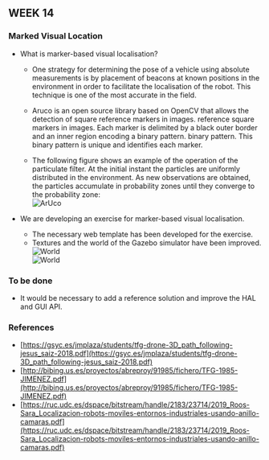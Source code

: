 ## WEEK 14

### Marked Visual Location    

- What is marker-based visual localisation?    
  - One strategy for determining the pose of a vehicle using absolute measurements is by placement of beacons at known positions in the environment in order to facilitate the localisation of the robot. This technique is one of the most accurate in the field.   
    
  - Aruco is an open source library based on OpenCV that allows the detection of square reference markers in images. reference square markers in images. Each marker is delimited by a black outer border and an inner region encoding a binary pattern. binary pattern. This binary pattern is unique and identifies each marker.   
  
  - The following figure shows an example of the operation of the particulate filter. At the initial instant the particles are uniformly distributed in the environment. As new observations are obtained, the particles accumulate in probability zones until they converge to the probability zone:      
    ![ArUco](https://raw.githubusercontent.com/dvalladaresv/2020-tfm-david-valladares/main/assets/week14/aruco.png)   


- We are developing an exercise for marker-based visual localisation.     

  - The necessary web template has been developed for the exercise.   
  - Textures and the world of the Gazebo simulator have been improved.  
    ![World](https://raw.githubusercontent.com/dvalladaresv/2020-tfm-david-valladares/main/assets/week14/marked_world.png)    
    ![World](https://raw.githubusercontent.com/dvalladaresv/2020-tfm-david-valladares/main/assets/week14/markers.png)     

  
### To be done   
- It would be necessary to add a reference solution and improve the HAL and GUI API.    

### References
  - [https://gsyc.es/jmplaza/students/tfg-drone-3D_path_following-jesus_saiz-2018.pdf](https://gsyc.es/jmplaza/students/tfg-drone-3D_path_following-jesus_saiz-2018.pdf)   
  - [http://bibing.us.es/proyectos/abreproy/91985/fichero/TFG-1985-JIMENEZ.pdf](http://bibing.us.es/proyectos/abreproy/91985/fichero/TFG-1985-JIMENEZ.pdf)   
  - [https://ruc.udc.es/dspace/bitstream/handle/2183/23714/2019_Roos-Sara_Localizacion-robots-moviles-entornos-industriales-usando-anillo-camaras.pdf](https://ruc.udc.es/dspace/bitstream/handle/2183/23714/2019_Roos-Sara_Localizacion-robots-moviles-entornos-industriales-usando-anillo-camaras.pdf)   